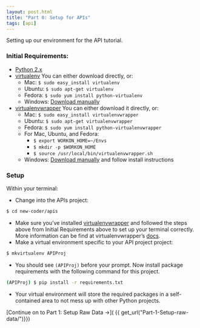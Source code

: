 ```yaml
---
layout: post.html
title: "Part 0: Setup for APIs"
tags: [api]
---
```


Setting up our environment for the API tutorial.

### Initial Requirements:
* [Python 2.x](http://www.python.org/download/releases/2.7.3/)
* [virtualenv](http://pypi.python.org/pypi/virtualenv) You can either download directly, or:
	* Mac: `$ sudo easy_install virtualenv`
	* Ubuntu: `$ sudo apt-get virtualenv`
	* Fedora: `$ sudo yum install python-virtualenv`
	* Windows: [Download manually](http://pypi.python.org/pypi/virtualenv)
* [virtualenvwrapper](http://pypi.python.org/pypi/virtualenvwrapper) You can either download it directly, or:
	* Mac: `$ sudo easy_install virtualenvwrapper`
	* Ubuntu: `$ sudo apt-get virtualenvwrapper`
	* Fedora: `$ sudo yum install python-virtualenvwrapper`
	* For Mac, Ubuntu, and Fedora:
		* `$ export WORKON_HOME=~/Envs`
		* `$ mkdir -p $WORKON_HOME`
		* `$ source /usr/local/bin/virtualenvwrapper.sh`
	* Windows: [Download manually](http://pypi.python.org/pypi/virtualenvwrapper) and follow install instructions

### Setup
Within your terminal:

* Change into the APIs project:

```bash
$ cd new-coder/apis
``` 
* Make sure you’ve installed [virtualenvwrapper](http://pypi.python.org/pypi/virtualenvwrapper) and followed the steps above from Initial Requirements above to set up your terminal correctly.  More information can be find at virtualenvwrapper’s [docs](http://virtualenvwrapper.readthedocs.org/en/latest/). 
* Make a virtual environment specific to your API project project:

```bash
$ mkvirtualenv APIProj
``` 
* You should see `(APIProj)` before your prompt. Now install package requirements with the following command for this project. 

```bash
(APIProj) $ pip install -r requirements.txt
``` 
* Your virtual environment will store the required packages in a self-contained area to not mess up with other Python projects.

[Continue on to Part 1: Setup Raw Data &rarr;]( {{ get_url("Part-1-Setup-raw-data/")}})